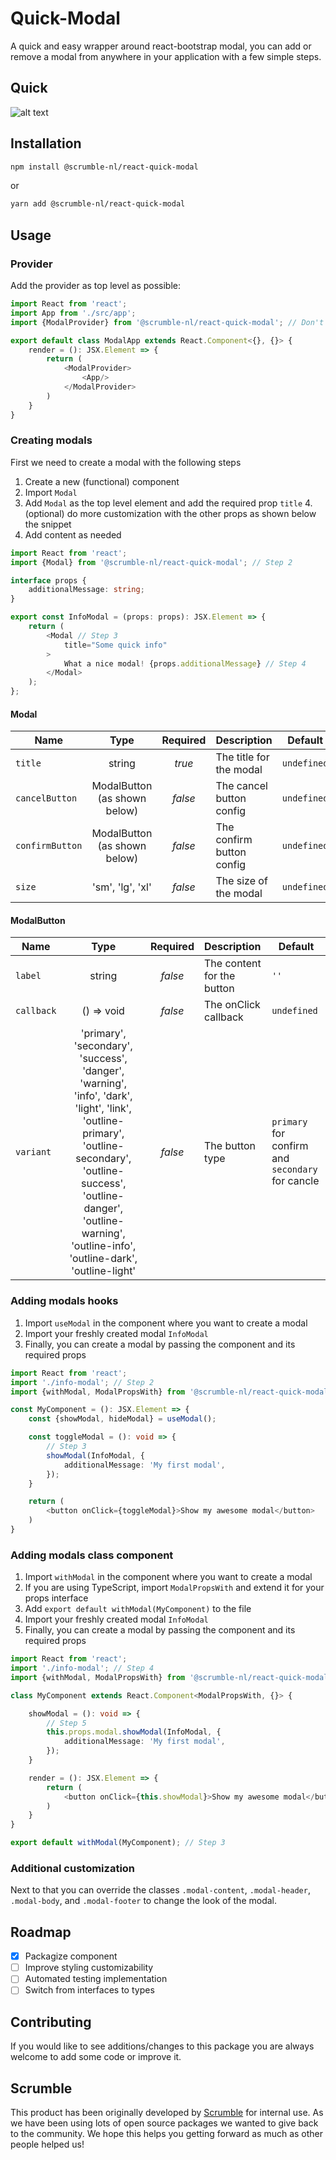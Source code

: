 # Quick-Modal
A quick and easy wrapper around react-bootstrap modal, you can add or remove a modal from anywhere in your application with a few simple steps.

## Quick
![alt text](https://scrumble.nl/wp-content/uploads/2020/06/quickmodal.png "Quick image")
## Installation

```sh
npm install @scrumble-nl/react-quick-modal
```
or
```sh
yarn add @scrumble-nl/react-quick-modal
```
## Usage
### Provider
Add the provider as top level as possible:
```typescript
import React from 'react';
import App from './src/app';
import {ModalProvider} from '@scrumble-nl/react-quick-modal'; // Don't forget to import this

export default class ModalApp extends React.Component<{}, {}> {
    render = (): JSX.Element => {
        return (
            <ModalProvider>
                <App/>
            </ModalProvider>
        )       
    }       
}
```
### Creating modals
First we need to create a modal with the following steps
1. Create a new (functional) component
2. Import `Modal`
3. Add `Modal` as the top level element and add the required prop `title`
    4. (optional) do more customization with the other props as shown below the snippet
4. Add content as needed

```typescript
import React from 'react';
import {Modal} from '@scrumble-nl/react-quick-modal'; // Step 2

interface props {
    additionalMessage: string;
}

export const InfoModal = (props: props): JSX.Element => {
    return (
        <Modal // Step 3
            title="Some quick info"
        >
            What a nice modal! {props.additionalMessage} // Step 4
        </Modal>
    );
};
```
#### Modal
| Name         | Type                                                                                   | Required | Description                         | Default |
|--------------|:----------------------------------------------------------------------------------------:|:----------:|:-------------------------------------| -------- |
| `title`      | string                                                                                 | *true*     | The title for the modal          | `undefined` |
| `cancelButton`       | ModalButton (as shown below)                                                                                 | *false*    | The cancel button config            | `undefined`
| `confirmButton`      | ModalButton (as shown below)  | *false*    | The confirm button config                     | `undefined`
| `size` | 'sm', 'lg', 'xl'                                                                                 | *false*    | The size of the modal | `undefined`
#### ModalButton
| Name         | Type                                                                                   | Required | Description                         | Default |
|--------------|:----------------------------------------------------------------------------------------:|:----------:|:-------------------------------------| -------- |
| `label`      | string                                                                                 | *false*     | The content for the button          | `''` |
| `callback`       | () => void                                                                                 | *false*    | The onClick callback           | `undefined`
| `variant`      | 'primary', 'secondary', 'success', 'danger', 'warning', 'info', 'dark', 'light', 'link', 'outline-primary', 'outline-secondary', 'outline-success', 'outline-danger', 'outline-warning', 'outline-info', 'outline-dark', 'outline-light' | *false*    | The button type                      | `primary` for confirm and `secondary` for cancle

### Adding modals hooks
1. Import `useModal` in the component where you want to create a modal
2. Import your freshly created modal `InfoModal`
3. Finally, you can create a modal by passing the component and its required props
```typescript
import React from 'react';
import './info-modal'; // Step 2
import {withModal, ModalPropsWith} from '@scrumble-nl/react-quick-modal'; // Step 1

const MyComponent = (): JSX.Element => {
    const {showModal, hideModal} = useModal();

    const toggleModal = (): void => {
        // Step 3
        showModal(InfoModal, {
            additionalMessage: 'My first modal',
        }); 
    }

    return (
        <button onClick={toggleModal}>Show my awesome modal</button>
    )
}
```
### Adding modals class component
1. Import `withModal` in the component where you want to create a modal
2. If you are using TypeScript, import `ModalPropsWith` and extend it for your props interface
3. Add `export default withModal(MyComponent)` to the file
4. Import your freshly created modal `InfoModal`
5. Finally, you can create a modal by passing the component and its required props
```typescript
import React from 'react';
import './info-modal'; // Step 4
import {withModal, ModalPropsWith} from '@scrumble-nl/react-quick-modal'; // Step 1 (& 2)

class MyComponent extends React.Component<ModalPropsWith, {}> {

    showModal = (): void => {
        // Step 5
        this.props.modal.showModal(InfoModal, {
            additionalMessage: 'My first modal',
        }); 
    }

    render = (): JSX.Element => {
        return (
            <button onClick={this.showModal}>Show my awesome modal</button>
        )
    }
}

export default withModal(MyComponent); // Step 3
```
### Additional customization
Next to that you can override the classes `.modal-content`, `.modal-header`, `.modal-body`,  and `.modal-footer` to change the look of the modal.
## Roadmap
- [x] Packagize component
- [ ] Improve styling customizability
- [ ] Automated testing implementation
- [ ] Switch from interfaces to types

## Contributing
If you would like to see additions/changes to this package you are always welcome to add some code or improve it.

## Scrumble
This product has been originally developed by [Scrumble](https://www.scrumble.nl) for internal use. As we have been using lots of open source packages we wanted to give back to the community. We hope this helps you getting forward as much as other people helped us!
